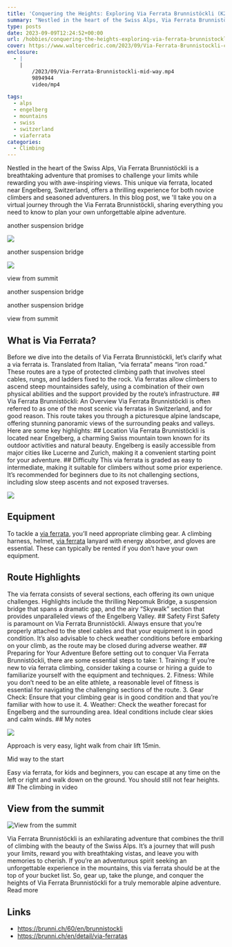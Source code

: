 ```yaml
---
title: 'Conquering the Heights: Exploring Via Ferrata Brunnistöckli (K2)'
summary: "Nestled in the heart of the Swiss Alps, Via Ferrata Brunnistöckli is a breathtaking adventure that promises to challenge your limits while rewarding you with awe-inspiring views. This unique via ferrata, located near Engelberg, Switzerland, offers a thrilling experience for both novice climbers and seasoned adventurers. In this blog post, we 'll take you on a virtual journey through the Via Ferrata Brunnistöckli, sharing everything you need to know to plan your own unforgettable alpine adventure."
type: posts
date: 2023-09-09T12:24:52+00:00
url: /hobbies/conquering-the-heights-exploring-via-ferrata-brunnistockli-k1/
cover: https://www.waltercedric.com/2023/09/Via-Ferrata-Brunnistockli-cedric-scaled.webp
enclosure:
  - |
    |
        /2023/09/Via-Ferrata-Brunnistockli-mid-way.mp4
        9894944
        video/mp4

tags:
  - alps
  - engelberg
  - mountains
  - swiss
  - switzerland
  - viaferrata
categories:
  - Climbing
---
```

Nestled in the heart of the Swiss Alps, Via Ferrata Brunnistöckli is a breathtaking adventure that promises to challenge your limits while rewarding you with awe-inspiring views. This unique via ferrata, located near Engelberg, Switzerland, offers a thrilling experience for both novice climbers and seasoned adventurers. In this blog post, we 'll take you on a virtual journey through the Via Ferrata Brunnistöckli, sharing everything you need to know to plan your own unforgettable alpine adventure.

another suspension bridge

  ![](https://www.waltercedric.com/2023/09/Via-Ferrata-Brunnistockli-2-300x225.webp)

another suspension bridge

  ![](https://www.waltercedric.com/2023/09/Via-Ferrata-Brunnistockli-3-300x225.webp)

view from summit

another suspension bridge

another suspension bridge

view from summit

## What is Via Ferrata?

Before we dive into the details of Via Ferrata Brunnistöckli, let’s clarify what a via ferrata is. Translated from Italian, “via ferrata” means “iron road.” These routes are a type of protected climbing path that involves steel cables, rungs, and ladders fixed to the rock. Via ferratas allow climbers to ascend steep mountainsides safely, using a combination of their own physical abilities and the support provided by the route’s infrastructure. ## Via Ferrata Brunnistöckli: An Overview  Via Ferrata Brunnistöckli is often referred to as one of the most scenic via ferratas in Switzerland, and for good reason. This route takes you through a picturesque alpine landscape, offering stunning panoramic views of the surrounding peaks and valleys. Here are some key highlights: ## Location  Via Ferrata Brunnistöckli is located near Engelberg, a charming Swiss mountain town known for its outdoor activities and natural beauty. Engelberg is easily accessible from major cities like Lucerne and Zurich, making it a convenient starting point for your adventure. ## Difficulty  This via ferrata is graded as easy to intermediate, making it suitable for climbers without some prior experience. It’s recommended for beginners due to its not challenging sections, including slow steep ascents and not exposed traverses.

![](https://www.waltercedric.com/2023/09/via-ferrata-equipement-1024x759.webp)

## Equipment

To tackle a [via ferrata](/tag/viaferrata/), you’ll need appropriate climbing gear. A climbing harness, helmet, [via ferrata](/tag/viaferrata/) lanyard with energy absorber, and gloves are essential. These can typically be rented if you don’t have your own equipment.

## Route Highlights

The via ferrata consists of several sections, each offering its own unique challenges. Highlights include the thrilling Nepomuk Bridge, a suspension bridge that spans a dramatic gap, and the airy “Skywalk” section that provides unparalleled views of the Engelberg Valley. ## Safety First  Safety is paramount on Via Ferrata Brunnistöckli. Always ensure that you’re properly attached to the steel cables and that your equipment is in good condition. It’s also advisable to check weather conditions before embarking on your climb, as the route may be closed during adverse weather. ## Preparing for Your Adventure  Before setting out to conquer Via Ferrata Brunnistöckli, there are some essential steps to take: 1. Training: If you’re new to via ferrata climbing, consider taking a course or hiring a guide to familiarize yourself with the equipment and techniques. 2. Fitness: While you don’t need to be an elite athlete, a reasonable level of fitness is essential for navigating the challenging sections of the route. 3. Gear Check: Ensure that your climbing gear is in good condition and that you’re familiar with how to use it. 4. Weather: Check the weather forecast for Engelberg and the surrounding area. Ideal conditions include clear skies and calm winds. ## My notes

![](https://www.waltercedric.com/2023/09/Via-Ferrata-Brunnistockli-chairlift-sign-768x1024.webp)

Approach is very easy, light walk from chair lift 15min.

Mid way to the start

Easy via ferrata, for kids and beginners, you can escape at any time on the left or right and walk down on the ground. You should still not fear heights. ## The climbing in video

## View from the summit

![View from the summit](/2023/09/Via-Ferrata-Brunnistockli-summit-1024x768.webp)

Via Ferrata Brunnistöckli is an exhilarating adventure that combines the thrill of climbing with the beauty of the Swiss Alps. It’s a journey that will push your limits, reward you with breathtaking vistas, and leave you with memories to cherish. If you’re an adventurous spirit seeking an unforgettable experience in the mountains, this via ferrata should be at the top of your bucket list. So, gear up, take the plunge, and conquer the heights of Via Ferrata Brunnistöckli for a truly memorable alpine adventure. Read more

## Links

* https://brunni.ch/60/en/brunnistockli
* https://brunni.ch/en/detail/via-ferratas
